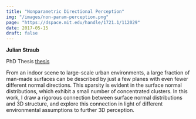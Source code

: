 ```yaml
---
title: "Nonparametric Directional Perception"
img: "/images/non-param-perception.png"
page: "https://dspace.mit.edu/handle/1721.1/112029"
date: 2017-05-15
draft: false
---
```

****Julian Straub****

PhD Thesis
[thesis](https://dspace.mit.edu/bitstream/handle/1721.1/112029/1006379939-MIT.pdf?sequence=1&isAllowed=y)

From an indoor scene to large-scale urban environments, a large fraction of man-made surfaces can be described by just a few planes with even fewer different normal directions. This sparsity is evident in the surface normal distributions, which exhibit a small number of concentrated clusters. In this work, I draw a rigorous connection between surface normal distributions and 3D structure, and explore this connection in light of different environmental assumptions to further 3D perception. 
